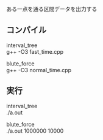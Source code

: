 ある一点を通る区間データを出力する  

## コンパイル

interval_tree  
g++ -O3 fast_time.cpp  

blute_force  
g++ -O3 normal_time.cpp  


## 実行

interval_tree  
./a.out  

blute_force  
./a.out 1000000 10000  